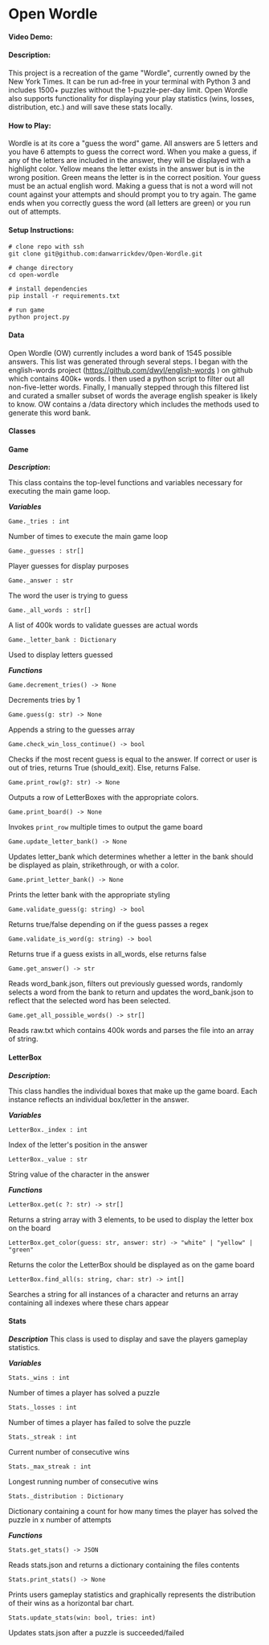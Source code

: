 # Open Wordle

#### Video Demo:

#### Description:

This project is a recreation of the game "Wordle", currently owned by the New York Times.  It can be run ad-free in your terminal with Python 3 and includes 1500+ puzzles without the 1-puzzle-per-day limit.  Open Wordle also supports functionality for displaying your play statistics (wins, losses, distribution, etc.) and will save these stats locally.

#### How to Play:

Wordle is at its core a "guess the word" game.  All answers are 5 letters and you have 6 attempts to guess the correct word.  When you make a guess, if any of the letters are included in the answer, they will be displayed with a highlight color.  Yellow means the letter exists in the answer but is in the wrong position.  Green means the letter is in the correct position.  Your guess must be an actual english word.  Making a guess that is not a word will not count against your attempts and should prompt you to try again.  The game ends when you correctly guess the word (all letters are green) or you run out of attempts.

#### Setup Instructions:

```
# clone repo with ssh
git clone git@github.com:danwarrickdev/Open-Wordle.git

# change directory
cd open-wordle

# install dependencies
pip install -r requirements.txt

# run game
python project.py
```

#### Data

Open Wordle (OW) currently includes a word bank of 1545 possible answers.  This list was generated through several steps.  I began with the english-words project (https://github.com/dwyl/english-words ) on github which contains 400k+ words.  I then used a python script to filter out all non-five-letter words.  Finally, I manually stepped through this filtered list and curated a smaller subset of words the average english speaker is likely to know.  OW contains a /data directory which includes the methods used to generate this word bank.

#### Classes

#### Game

***Description*:**

This class contains the top-level functions and variables necessary for executing the main game loop.

***Variables***

`Game._tries : int`

Number of times to execute the main game loop

`Game._guesses : str[]`

Player guesses for display purposes

`Game._answer : str`

The word the user is trying to guess

`Game._all_words : str[]`

A list of 400k words to validate guesses are actual words

`Game._letter_bank : Dictionary`

Used to display letters guessed

***Functions***

`Game.decrement_tries() -> None`

Decrements tries by 1

`Game.guess(g: str) -> None`

Appends a string to the guesses array

`Game.check_win_loss_continue() -> bool`

Checks if the most recent guess is equal to the answer.  If correct or user is out of tries, returns True (should_exit). Else, returns False.

`Game.print_row(g?: str) -> None`

Outputs a row of LetterBoxes with the appropriate colors.

`Game.print_board() -> None`

Invokes `print_row` multiple times to output the game board

`Game.update_letter_bank() -> None`

Updates letter_bank which determines whether a letter in the bank should be displayed as plain, strikethrough, or with a color.

`Game.print_letter_bank() -> None`

Prints the letter bank with the appropriate styling

`Game.validate_guess(g: string) -> bool`

Returns true/false depending on if the guess passes a regex

`Game.validate_is_word(g: string) -> bool`

Returns true if a guess exists in all_words, else returns false

`Game.get_answer() -> str`

Reads word_bank.json, filters out previously guessed words, randomly selects a word from the bank to return and updates the word_bank.json to reflect that the selected word has been selected.

`Game.get_all_possible_words() -> str[]`

Reads raw.txt which contains 400k words and parses the file into an array of string.

#### LetterBox

***Description*:**

This class handles the individual boxes that make up the game board.  Each instance reflects an individual box/letter in the answer.

***Variables***

`LetterBox._index : int`

Index of the letter's position in the answer

`LetterBox._value : str`

String value of the character in the answer

***Functions***

`LetterBox.get(c ?: str) -> str[]`

Returns a string array with 3 elements, to be used to display the letter box on the board

`LetterBox.get_color(guess: str, answer: str) -> "white" | "yellow" | "green"`

Returns the color the LetterBox should be displayed as on the game board

`LetterBox.find_all(s: string, char: str) -> int[]`

Searches a string for all instances of a character and returns an array containing all indexes where these chars appear 

#### Stats

***Description***
This class is used to display and save the players gameplay statistics.

***Variables***

`Stats._wins : int`

Number of times a player has solved a puzzle

`Stats._losses : int`

Number of times a player has failed to solve the puzzle

`Stats._streak : int`

Current number of consecutive wins

`Stats._max_streak : int`

Longest running number of consecutive wins

`Stats._distribution : Dictionary`

Dictionary containing a count for how many times the player has solved the puzzle in x number of attempts

***Functions***

`Stats.get_stats() -> JSON`

Reads stats.json and returns a dictionary containing the files contents

`Stats.print_stats() -> None`

Prints users gameplay statistics and graphically represents the distribution of their wins as a horizontal bar chart.

`Stats.update_stats(win: bool, tries: int)`

Updates stats.json after a puzzle is succeeded/failed